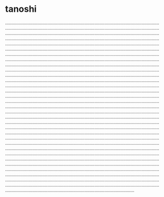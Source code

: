 # tanoshi
........................................................................................................................................................................................................................................................................................................................................................................................................................................................................................................................................................................................................................................................................................................................................................................................................................................................................................................................................................................................................................................................................................................................................................................................................................................................................................................................................................................................................................................................................................................................................................................................................................................................................................................................................................................................................................................................................................................................................................................................................................................................................................................................................................................................................................................................................................................................................................................................................................................................................................................................................................................................................................................................................................................................................................................................................................................................................................................................................................................................................................................................................................................................................................................................................................................................................................................................................................................................................................................................................................................................................................................................................................................................................................................................................................................................................................................................................................................................................................................................................................................................................................................................................................................................................................................